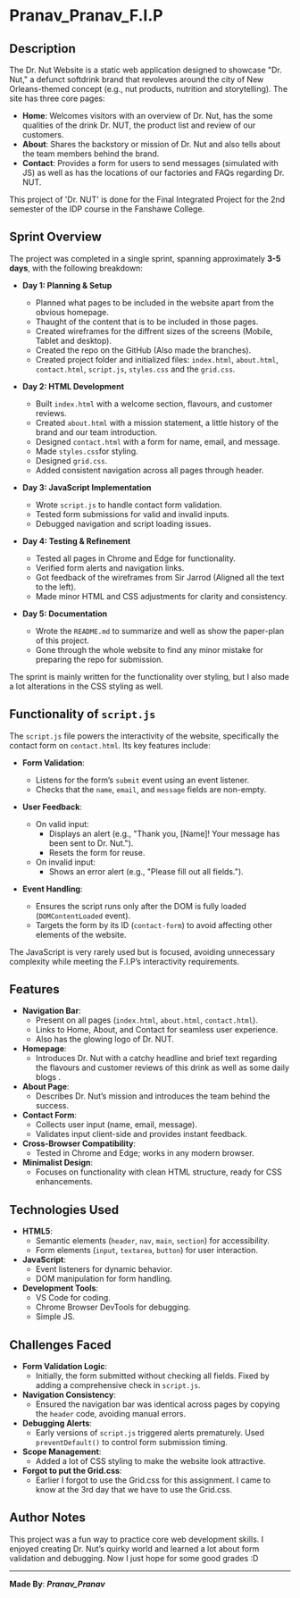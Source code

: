 # Pranav_Pranav_F.I.P

## Description

The Dr. Nut Website is a static web application designed to showcase "Dr. Nut," a defunct softdrink brand that revoleves around the city of New Orleans-themed concept (e.g., nut products, nutrition and storytelling). The site has three core pages:
- **Home**: Welcomes visitors with an overview of Dr. Nut, has the some qualities of the drink Dr. NUT, the product list and review of our customers.
- **About**: Shares the backstory or mission of Dr. Nut and also tells about the team members behind the brand.
- **Contact**: Provides a form for users to send messages (simulated with JS) as well as has the locations of our factories and FAQs regarding Dr. NUT.

This project of 'Dr. NUT' is done for the Final Integrated Project for the 2nd semester of the IDP course in the Fanshawe College.

## Sprint Overview

The project was completed in a single sprint, spanning approximately **3-5 days**, with the following breakdown:

- **Day 1: Planning & Setup**
  - Planned what pages to be included in the website apart from the obvious homepage.
  - Thaught of the content that is to be included in those pages.
  - Created wireframes for the diffrent sizes of the screens (Mobile, Tablet and desktop).
  - Created the repo on the GitHub (Also made the branches).
  - Created project folder and initialized files: `index.html`, `about.html`, `contact.html`, `script.js`, `styles.css` and the `grid.css`.

- **Day 2: HTML Development**
  - Built `index.html` with a welcome section, flavours, and customer reviews.
  - Created `about.html` with a mission statement, a little history of the brand and our team introduction.
  - Designed `contact.html` with a form for name, email, and message.
  - Made `styles.css`for styling.
  - Designed `grid.css`.
  - Added consistent navigation across all pages through header.

- **Day 3: JavaScript Implementation**
  - Wrote `script.js` to handle contact form validation.
  - Tested form submissions for valid and invalid inputs.
  - Debugged navigation and script loading issues.

- **Day 4: Testing & Refinement**
  - Tested all pages in Chrome and Edge for functionality.
  - Verified form alerts and navigation links.
  - Got feedback of the wireframes from Sir Jarrod (Aligned all the text to the left).
  - Made minor HTML and CSS adjustments for clarity and consistency.

- **Day 5: Documentation**
  - Wrote the `README.md` to summarize and well as show the paper-plan of this project.
  - Gone through the whole website to find any minor mistake for preparing the repo for submission.

The sprint is mainly written for the functionality over styling, but I also made a lot alterations in the CSS styling as well.

## Functionality of `script.js`

The `script.js` file powers the interactivity of the website, specifically the contact form on `contact.html`. Its key features include:

- **Form Validation**:
  - Listens for the form’s `submit` event using an event listener.
  - Checks that the `name`, `email`, and `message` fields are non-empty.

- **User Feedback**:
  - On valid input:
    - Displays an alert (e.g., "Thank you, [Name]! Your message has been sent to Dr. Nut.").
    - Resets the form for reuse.
  - On invalid input:
    - Shows an error alert (e.g., "Please fill out all fields.").

- **Event Handling**:
  - Ensures the script runs only after the DOM is fully loaded (`DOMContentLoaded` event).
  - Targets the form by its ID (`contact-form`) to avoid affecting other elements of the website.

The JavaScript is very rarely used but is focused, avoiding unnecessary complexity while meeting the F.I.P’s interactivity requirements.

## Features

- **Navigation Bar**:
  - Present on all pages (`index.html`, `about.html`, `contact.html`).
  - Links to Home, About, and Contact for seamless user experience.
  - Also has the glowing logo of Dr. NUT.
- **Homepage**:
  - Introduces Dr. Nut with a catchy headline and brief text regarding the flavours and customer reviews of this drink as well as some daily blogs .
- **About Page**:
  - Describes Dr. Nut’s mission and introduces the team behind the success.
- **Contact Form**:
  - Collects user input (name, email, message).
  - Validates input client-side and provides instant feedback.
- **Cross-Browser Compatibility**:
  - Tested in Chrome and Edge; works in any modern browser.
- **Minimalist Design**:
  - Focuses on functionality with clean HTML structure, ready for CSS enhancements.

## Technologies Used

- **HTML5**:
  - Semantic elements (`header`, `nav`, `main`, `section`) for accessibility.
  - Form elements (`input`, `textarea`, `button`) for user interaction.
- **JavaScript**:
  - Event listeners for dynamic behavior.
  - DOM manipulation for form handling.
- **Development Tools**:
  - VS Code for coding.
  - Chrome Browser DevTools for debugging.
  - Simple JS.

## Challenges Faced

- **Form Validation Logic**:
  - Initially, the form submitted without checking all fields. Fixed by adding a comprehensive check in `script.js`.
- **Navigation Consistency**:
  - Ensured the navigation bar was identical across pages by copying the `header` code, avoiding manual errors.
- **Debugging Alerts**:
  - Early versions of `script.js` triggered alerts prematurely. Used `preventDefault()` to control form submission timing.
- **Scope Management**:
  - Added a lot of CSS styling to make the website look attractive.
- **Forgot to put the Grid.css**:
  - Earlier I forgot to use the Grid.css for this assignment. I came to know at the 3rd day that we have to use the Grid.css.
  
## Author Notes

This project was a fun way to practice core web development skills. I enjoyed creating Dr. Nut’s quirky world and learned a lot about form validation and debugging. Now I just hope for some good grades :D

---

**Made By**: ___Pranav_Pranav___ 